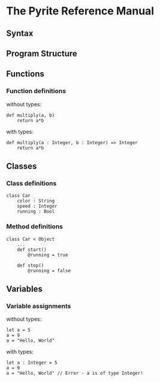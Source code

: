 The Pyrite Reference Manual
===========================

Syntax
------

Program Structure
-----------------

Functions
---------

### Function definitions

without types:

    def multiply(a, b)
        return a*b

with types:

    def multiply(a : Integer, b : Integer) => Integer
        return a*b

Classes
-------

### Class definitions

    class Car
        color : String
        speed : Integer
        running : Bool

### Method definitions

    class Car < Object
        ...
        def start()
            @running = true

        def stop()
            @running = false

Variables
---------

### Variable assignments

without types:

    let a = 5
    a = 9
    a = "Hello, World"

with types:

    let a : Integer = 5
    a = 9
    a = "Hello, World" // Error - a is of type Integer!      